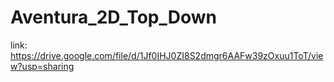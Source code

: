 # Aventura_2D_Top_Down
link: https://drive.google.com/file/d/1Jf0IHJ0ZI8S2dmgr6AAFw39zOxuu1ToT/view?usp=sharing

